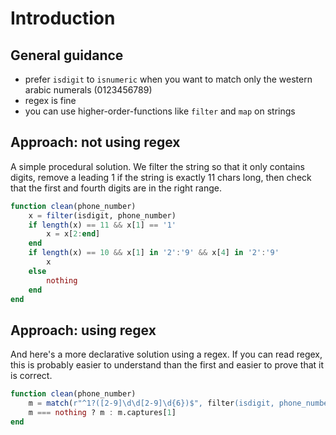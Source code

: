 # Introduction

## General guidance

- prefer `isdigit` to `isnumeric` when you want to match only the western arabic numerals (0123456789)
- regex is fine
- you can use higher-order-functions like `filter` and `map` on strings

## Approach: not using regex

A simple procedural solution. We filter the string so that it only contains digits, remove a leading 1 if the string is exactly 11 chars long, then check that the first and fourth digits are in the right range.

```julia
function clean(phone_number)
    x = filter(isdigit, phone_number)
    if length(x) == 11 && x[1] == '1'
        x = x[2:end]
    end
    if length(x) == 10 && x[1] in '2':'9' && x[4] in '2':'9'
        x
    else
        nothing
    end
end
```

## Approach: using regex

And here's a more declarative solution using a regex.
If you can read regex, this is probably easier to understand than the first and easier to prove that it is correct.

```julia
function clean(phone_number)
    m = match(r"^1?([2-9]\d\d[2-9]\d{6})$", filter(isdigit, phone_number))
    m === nothing ? m : m.captures[1]
end
```
